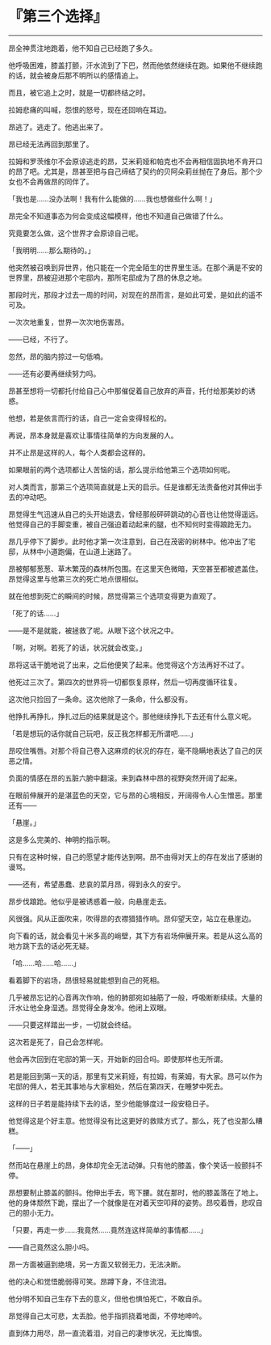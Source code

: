 # 『第三个选择』

------

昂全神贯注地跑着，他不知自己已经跑了多久。

他呼吸困难，膝盖打颤，汗水流到了下巴，然而他依然继续在跑。如果他不继续跑的话，就会被身后那不明所以的感情追上。

而且，被它追上之时，就是一切都终结之时。

拉姆悲痛的叫喊，怨恨的怒号，现在还回响在耳边。

昂逃了。逃走了。他逃出来了。

昂已经无法再回到那里了。

拉姆和罗茨维尔不会原谅逃走的昂，艾米莉娅和帕克也不会再相信固执地不肯开口的昂了吧。尤其是，昂甚至把与自己缔结了契约的贝阿朵莉丝抛在了身后。那个少女也不会再做昂的同伴了。

「我也是……没办法啊！我有什么能做的……我也想做些什么啊！」

昂完全不知道事态为何会变成这幅模样，他也不知道自己做错了什么。

究竟要怎么做，这个世界才会原谅自己呢。

「我明明……那么期待的。」

他突然被召唤到异世界，他只能在一个完全陌生的世界里生活。在那个满是不安的世界里，昂被迎进那个宅邸内，那所宅邸成为了昂的休息之地。

那段时光，那段才过去一周的时间，对现在的昂而言，是如此可爱，是如此的遥不可及。

一次次地重复，世界一次次地伤害昂。

——已经，不行了。

忽然，昂的脑内掠过一句低喃。

——还有必要再继续努力吗。

昂甚至想将一切都托付给自己心中那催促着自己放弃的声音，托付给那美妙的诱惑。

他想，若是依言而行的话，自己一定会变得轻松的。

再说，昂本身就是喜欢让事情往简单的方向发展的人。

并不止昂是这样的人，每个人类都会这样的。

如果眼前的两个选项都让人苦恼的话，那么提示给他第三个选项如何呢。

对人类而言，那第三个选项简直就是上天的启示。任是谁都无法责备他对其伸出手去的冲动吧。

昂觉得生气迅速从自己的头开始退去，曾经那般砰砰跳动的心音也让他觉得遥远。他觉得自己的手脚变重，被自己强迫着动起来的腿，也不知何时变得踉跄无力。

昂几乎停下了脚步。此时他才第一次注意到，自己在茂密的树林中。他冲出了宅邸，从林中小道跑偏，在山道上迷路了。

昂被郁郁葱葱、草木繁茂的森林所包围。在这里天色微暗，天空甚至都被遮盖住。昂觉得这里与他第三次的死亡地点很相似。

就在他想到死亡的瞬间的时候，昂觉得第三个选项变得更为直观了。

「死了的话……」

——是不是就能，被拯救了呢。从眼下这个状况之中。

「啊，对啊。若死了的话，状况就会改变。」

昂将这话干脆地说了出来，之后他便笑了起来。他觉得这个方法再好不过了。

他死过三次了。第四次的世界将一切都恢复原样，然后一切再度循环往复。

这次他只捡回了一条命。这次他除了一条命，什么都没有。

他挣扎再挣扎，挣扎过后的结果就是这个。那他继续挣扎下去还有什么意义呢。

「若是想玩的话你就自己玩吧，反正我怎样都无所谓吧……」

昂咬住嘴唇。对那个将自己卷入这麻烦的状况的存在，毫不隐瞒地表达了自己的厌恶之情。

负面的情感在昂的五脏六腑中翻滚。来到森林中昂的视野突然开阔了起来。

在眼前伸展开的是湛蓝色的天空，它与昂的心境相反，开阔得令人心生憎恶。那里还有——

「悬崖。」

这是多么完美的、神明的指示啊。

只有在这种时候，自己的愿望才能传达到啊。昂不由得对天上的存在发出了感谢的谩骂。

——还有，希望愚蠢、悲哀的菜月昂，得到永久的安宁。

昂步伐踉跄。他似乎是被诱惑着一般，向悬崖走去。

风很强。风从正面吹来，吹得昂的衣襟猎猎作响。昂仰望天空，站立在悬崖边。

向下看的话，就会看见十米多高的峭壁，其下方有岩场伸展开来。若是从这么高的地方跳下去的话必死无疑。

「哈……哈……哈……」

看着脚下的岩场，昂很轻易就能想到自己的死相。

几乎被昂忘记的心音再次作响，他的肺部宛如抽筋了一般，呼吸断断续续。大量的汗水让他全身湿透。昂觉得全身发冷。他闭上双眼。

——只要这样踏出一步，一切就会终结。

这次若是死了，自己会怎样呢。

他会再次回到在宅邸的第一天，开始新的回合吗。即使那样也无所谓。

若是能回到第一天的话，那里有艾米莉娅，有拉姆，有莱姆，有大家。昂可以作为宅邸的佣人，若无其事地与大家相处，然后在第四天，在睡梦中死去。

这样的日子若是能持续下去的话，至少他能够度过一段安稳日子。

他觉得这是个好主意。他觉得没有比这更好的救赎方式了。那么，死了也没那么糟糕。

「——」

然而站在悬崖上的昂，身体却完全无法动弹。只有他的膝盖，像个笑话一般颤抖不停。

昂想要制止膝盖的颤抖。他伸出手去，弯下腰。就在那时，他的膝盖落在了地上。他的身体颓然下跪，摆出了一个就像是在对着天空叩拜的姿势。昂咬着唇，悲叹自己的胆小无力。

「只要，再走一步……我竟然……竟然连这样简单的事情都……」

——自己竟然这么胆小吗。

昂一方面被逼到绝境，另一方面又软弱无力，无法决断。

他的决心和觉悟脆弱得可笑。昂蹲下身，不住流泪。

他分明不知自己生存下去的意义，但他也惧怕死亡，不敢自杀。

昂觉得自己太可悲，太丢脸。他手指抓挠着地面，不停地呻吟。

直到体力用尽，昂一直流着泪，对自己的凄惨状况，无比悔恨。

